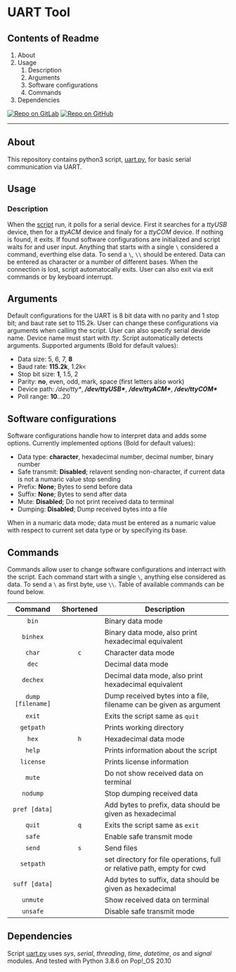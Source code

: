 # UART Tool

## Contents of Readme

1. About
2. Usage
   1. Description
   2. Arguments
   3. Software configurations
   4. Commands
3. Dependencies

[![Repo on GitLab](https://img.shields.io/badge/repo-GitLab-6C488A.svg)](https://gitlab.com/suoglu/uart-script)
[![Repo on GitHub](https://img.shields.io/badge/repo-GitHub-3D76C2.svg)](https://github.com/suoglu/UART-Script)

---

## About

This repository contains python3 script, [uart.py](Sources/uart.py), for basic serial communication via UART.

## Usage

### Description

When the [script](Sources/uart.py) run, it polls for a serial device. First it searches for a *ttyUSB* device, then for a *ttyACM* device and finaly for a *ttyCOM* device. If nothing is found, it exits. If found software configurations are initialized and script waits for and user input. Anything that starts with a single `\` considered a command, everthing else data. To send a `\`, `\\` should be entered. Data can be entered as character or a number of different bases. When the connection is lost, script automatocally exits. User can also exit via exit commands or by keyboard interrupt.

## Arguments

Default configurations for the UART is 8 bit data with no parity and 1 stop bit; and baut rate set to 115.2k. User can change these configurations via arguments when calling the script. User can also specify serial devide name. Device name must start with *tty*. Script automatically detects arguments. Supported arguments (Bold for default values):

* Data size: 5, 6, 7, **8**
* Baud rate: **115.2k**, 1.2k<
* Stop bit size: **1**, 1.5, 2
* Parity: **no**, even, odd, mark, space (first letters also work)
* Device path: */dev/tty\**, ***/dev/ttyUSB\****, ***/dev/ttyACM\****, ***/dev/ttyCOM\****
* Poll range: **10**...20

## Software configurations

Software configurations handle how to interpret data and adds some options. Currently implemented options (Bold for default values):

* Data type: **character**, hexadecimal number, decimal number, binary number
* Safe transmit: **Disabled**; relavent sending non-character, if current data is not a numaric value stop sending
* Prefix: **None**; Bytes to send before data
* Suffix: **None**; Bytes to send after data
* Mute: **Disabled**; Do not print received data to terminal
* Dumping: **Disabled**; Dump received bytes into a file

When in a numaric data mode; data must be entered as a numaric value with respect to current set data type or by specifying its base.

## Commands

Commands allow user to change software configurations and interract with the script. Each command start with a single `\`, anything else considered as data. To send a `\` as first byte, use `\\`. Table of available commands can be found below.

|Command|Shortened|Description|
|:---:|:---:|---|
|`bin`||Binary data mode|
|`binhex`||Binary data mode, also print hexadecimal equivalent|
|`char`|`c`|Character data mode|
|`dec`||Decimal data mode|
|`dechex`||Decimal data mode, also print hexadecimal equivalent|
|`dump [filename]`||Dump received bytes into a file, filename can be given as argument|
|`exit`||Exits the script same as `quit`|
|`getpath`||Prints working directory|
|`hex`|`h`|Hexadecimal data mode|
|`help`||Prints information about the script|
|`license`||Prints license information|
|`mute`||Do not show received data on terminal|
|`nodump`||Stop dumping received data|
|`pref [data]`||Add bytes to prefix, data should be given as hexadecimal|
|`quit`|`q`|Exits the script same as `exit`|
|`safe`||Enable safe transmit mode|
|`send`|`s`|Send files|
|`setpath`||set directory for file operations, full or relative path, empty for cwd |
|`suff [data]`||Add bytes to suffix, data should be given as hexadecimal|
|`unmute`||Show received data on terminal|
|`unsafe`||Disable safe transmit mode|

## Dependencies

Script [uart.py](Sources/uart.py) uses *sys*, *serial*, *threading*, *time*, *datetime*, *os* and *signal* modules. And tested with Python 3.8.6 on Pop!_OS 20.10
